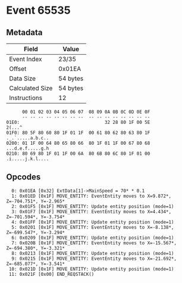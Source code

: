# Event 65535

## Metadata

| Field           | Value    |
|-----------------|----------|
| Event Index     | 23/35    |
| Offset          | 0x01EA   |
| Data Size       | 54 bytes |
| Calculated Size | 54 bytes |
| Instructions    | 12       |

```
      00 01 02 03 04 05 06 07  08 09 0A 0B 0C 0D 0E 0F
      -- -- -- -- -- -- -- --  -- -- -- -- -- -- -- --
01E0:                                32 28 80 1F 00 5E            2(...^
01F0: 80 5F 80 60 80 1F 01 1F  00 61 80 62 80 63 80 1F  ._.`.....a.b.c..
0200: 01 1F 00 64 80 65 80 66  80 1F 01 1F 00 67 80 68  ...d.e.f.....g.h
0210: 80 69 80 1F 01 1F 00 6A  80 6B 80 6C 80 1F 01 00  .i.....j.k.l....
```

## Opcodes

```
  0: 0x01EA [0x32] ExtData[1]->MainSpeed = 70* * 0.1
  1: 0x01ED [0x1F] MOVE_ENTITY: EventEntity moves to X=9.872*, Z=-704.751*, Y=-2.965*
  2: 0x01F5 [0x1F] MOVE_ENTITY: Update entity position (mode=1)
  3: 0x01F7 [0x1F] MOVE_ENTITY: EventEntity moves to X=4.434*, Z=-701.594*, Y=-3.754*
  4: 0x01FF [0x1F] MOVE_ENTITY: Update entity position (mode=1)
  5: 0x0201 [0x1F] MOVE_ENTITY: EventEntity moves to X=-8.138*, Z=-699.547*, Y=-3.294*
  6: 0x0209 [0x1F] MOVE_ENTITY: Update entity position (mode=1)
  7: 0x020B [0x1F] MOVE_ENTITY: EventEntity moves to X=-15.567*, Z=-694.380*, Y=-3.321*
  8: 0x0213 [0x1F] MOVE_ENTITY: Update entity position (mode=1)
  9: 0x0215 [0x1F] MOVE_ENTITY: EventEntity moves to X=-21.692*, Z=-685.077*, Y=-3.541*
 10: 0x021D [0x1F] MOVE_ENTITY: Update entity position (mode=1)
 11: 0x021F [0x00] END_REQSTACK()
```

